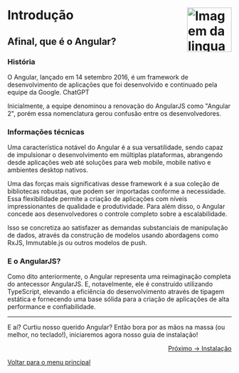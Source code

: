 # Introdução <img align="right" src="https://cdn.jsdelivr.net/gh/devicons/devicon/icons/angularjs/angularjs-original.svg" alt="Imagem da linguagem" width="100">

## Afinal, que é o Angular?

### História
O Angular, lançado em 14 setembro 2016, é um framework de desenvolvimento de aplicações que foi desenvolvido e continuado pela equipe da Google. 
ChatGPT

Inicialmente, a equipe denominou a renovação do AngularJS como "Angular 2", porém essa nomenclatura gerou confusão entre os desenvolvedores.

### Informações técnicas 
Uma característica notável do Angular é a sua versatilidade, sendo capaz de impulsionar o desenvolvimento em múltiplas plataformas, abrangendo desde aplicações web até soluções para web mobile, mobile nativo e ambientes desktop nativos.

Uma das forças mais significativas desse framework é a sua coleção de bibliotecas robustas, que podem ser importadas conforme a necessidade. Essa flexibilidade permite a criação de aplicações com níveis impressionantes de qualidade e produtividade.
Para além disso, o Angular concede aos desenvolvedores o controle completo sobre a escalabilidade. 

Isso se concretiza ao satisfazer as demandas substanciais de manipulação de dados, através da construção de modelos usando abordagens como RxJS, Immutable.js ou outros modelos de push.

### E o AngularJS?
Como dito anteriormente, o Angular representa uma reimaginação completa do antecessor AngularJS. E, notavelmente, ele é construído utilizando TypeScript, elevando a eficiência do desenvolvimento através de tipagem estática e fornecendo uma base sólida para a criação de aplicações de alta performance e confiabilidade.

---

E aí? Curtiu nosso querido Angular? Então bora por as mãos na massa (ou melhor, no teclado!), iniciaremos agora nosso guia de instalação!

<p align="right">
  <a href="https://github.com/gbiz0/angular4noobs/blob/main/content/intro/instalacao.md">Próximo -> Instalação</a>
</p>

<p align="left">
  <a href="https://github.com/gbiz0/angular4noobs#roadmap">Voltar para o menu principal</a>
</p>